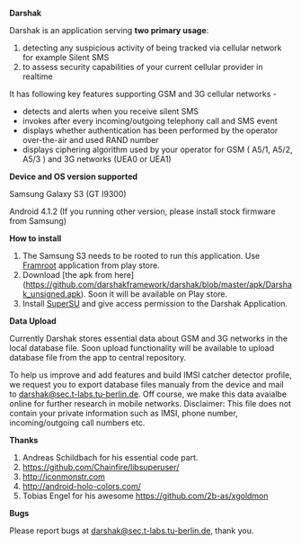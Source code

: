 **Darshak**

Darshak is an application serving **two primary usage**:
1. detecting any suspicious activity of being tracked via cellular network for example Silent SMS
2. to assess security capabilities of your current cellular provider in realtime
 
It has following key features supporting GSM and 3G cellular networks -
* detects and alerts when you receive silent SMS
* invokes after every incoming/outgoing telephony call and SMS event
* displays whether authentication has been performed by the operator
over-the-air and used RAND number
* displays ciphering algorithm used by your operator for GSM ( A5/1,
A5/2, A5/3 ) and 3G networks (UEA0 or UEA1)


**Device and OS version supported**

Samsung Galaxy S3 (GT I9300) 

Android 4.1.2  (If you running other version, please install stock
firmware from Samsung)


**How to install**

1. The Samsung S3 needs to be rooted to run this application. Use [Framroot](http://forum.xda-developers.com/apps/framaroot/root-framaroot-one-click-apk-to-root-t2130276)
application from play store.
2. Download [the apk from here] (https://github.com/darshakframework/darshak/blob/master/apk/Darshak_unsigned.apk). Soon it will be available on Play store.
3. Install [SuperSU](https://play.google.com/store/apps/details?id=eu.chainfire.supersu&hl=de) and give access permission to the Darshak Application.

**Data Upload**

Currently Darshak stores essential data about GSM and 3G networks in the local
database file.  Soon upload functionality will be available to upload database file from the app to central repository. 

To help us improve and add features and build IMSI catcher detector profile, we request you to export database files manualy from the device and mail to darshak@sec.t-labs.tu-berlin.de.
Off course, we make this data avaialbe online for further research in mobile networks.
Disclaimer: This file does not contain your private information such as IMSI, phone number, incoming/outgoing call numbers etc.

**Thanks**

1. Andreas Schildbach for his essential code part.
2. https://github.com/Chainfire/libsuperuser/
3. http://iconmonstr.com
4. http://android-holo-colors.com/
5. Tobias Engel for his awesome https://github.com/2b-as/xgoldmon

**Bugs**

Please report bugs at darshak@sec.t-labs.tu-berlin.de, thank you.
